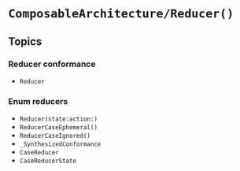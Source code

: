 # ``ComposableArchitecture/Reducer()``

## Topics

### Reducer conformance

- ``Reducer``

### Enum reducers

- ``Reducer(state:action:)``
- ``ReducerCaseEphemeral()``
- ``ReducerCaseIgnored()``
- ``_SynthesizedConformance``
- ``CaseReducer``
- ``CaseReducerState``
